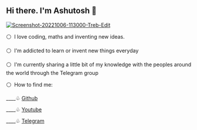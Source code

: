 <h2>Hi there. I'm Ashutosh 👋</h2>
<a href="https://ashutoshpandey.netlify.app"><img src="https://i.ibb.co/n1GG2YB/Screenshot-20221006-113000-Treb-Edit.jpg" alt="Screenshot-20221006-113000-Treb-Edit" border="0" /></a>


<div>
<p><span>⚪&nbsp</span> I love coding, maths and inventing new ideas.</p>
<p><span>⚪&nbsp</span> I'm addicted to learn or invent new things everyday</p>
<p><span>⚪&nbsp</span> I'm currently sharing a little bit of my knowledge with the peoples around the world through the Telegram group</p>
<p><span>⚪&nbsp</span> How to find me:</p>
<p>____<span>♧</span> <a href="https://github.com/abtp2">Github</a></p>
<p>____<span>♧</span> <a href="https://youtube.com/channel/UCLoiTyWe84H8BoKE_19qTIA">Youtube</a></p>
<p>____<span>♧</span> <a href="https://t.me/Technical_Web">Telegram</a></p>
</div>





